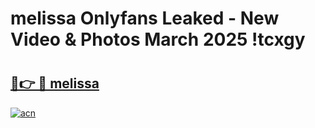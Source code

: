 # melissa Onlyfans Leaked - New Video & Photos March 2025 !tcxgy

# <h2><a href="https://tqshpp.iuczelnia.edu.pl?title=melissa&ref=tcxgy">🔗👉 🔴 melissa</a></h2>

[![acn](https://github.com/user-attachments/assets/0f9c940e-d8b0-45ae-aac7-cd30a18b3e1c)](https://tqshpp.iuczelnia.edu.pl?title=melissa&ref=tcxgy)

